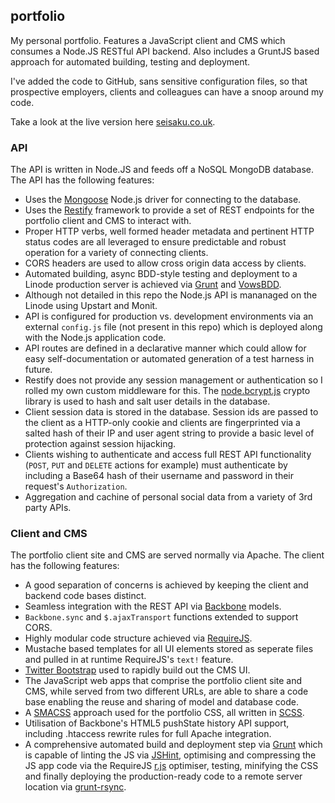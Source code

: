 ## portfolio

My personal portfolio. Features a JavaScript client and CMS which consumes a Node.JS RESTful API backend. Also includes a GruntJS based approach for automated building, testing and deployment.

I've added the code to GitHub, sans sensitive configuration files, so that prospective employers, clients and colleagues can have a snoop around my code.

Take a look at the live version here [seisaku.co.uk](http://seisaku.co.uk).

### API

The API is written in Node.JS and feeds off a NoSQL MongoDB database. The API has the following features:

- Uses the [Mongoose](http://mongoosejs.com/) Node.js driver for connecting to the database.
- Uses the [Restify](http://mcavage.github.com/node-restify/) framework to provide a set of REST endpoints for the portfolio client and CMS to interact with.
- Proper HTTP verbs, well formed header metadata and pertinent HTTP status codes are all leveraged to ensure predictable and robust operation for a variety of connecting clients.
- CORS headers are used to allow cross origin data access by clients.
- Automated building, async BDD-style testing and deployment to a Linode production server is achieved via [Grunt](http://gruntjs.com/) and [VowsBDD](http://vowsjs.org).
- Although not detailed in this repo the Node.js API is mananaged on the Linode using Upstart and Monit.
- API is configured for production vs. development environments via an external `config.js` file (not present in this repo) which is deployed along with the Node.js application code.
- API routes are defined in a declarative manner which could allow for easy self-documentation or automated generation of a test harness in future.
- Restify does not provide any session management or authentication so I rolled my own custom middleware for this. The [node.bcrypt.js](https://github.com/ncb000gt/node.bcrypt.js) crypto library is used to hash and salt user details in the database.
- Client session data is stored in the database. Session ids are passed to the client as a HTTP-only cookie and clients are fingerprinted via a salted hash of their IP and user agent string to provide a basic level of protection against session hijacking.
- Clients wishing to authenticate and access full REST API functionality (`POST`, `PUT` and `DELETE` actions for example) must authenticate by including a Base64 hash of their username and password in their request's `Authorization`.
- Aggregation and cachine of personal social data from a variety of 3rd party APIs.

### Client and CMS

The portfolio client site and CMS are served normally via Apache. The client has the following features:

- A good separation of concerns is achieved by keeping the client and backend code bases distinct.
- Seamless integration with the REST API via [Backbone](http://backbonejs.org) models.
- `Backbone.sync` and `$.ajaxTransport` functions extended to support CORS.
- Highly modular code structure achieved via [RequireJS](http://requirejs.org).
- Mustache based templates for all UI elements stored as seperate files and pulled in at runtime RequireJS's `text!` feature.
- [Twitter Bootstrap](http://twitter.github.com/bootstrap/) used to rapidly build out the CMS UI.
- The JavaScript web apps that comprise the portfolio client site and CMS, while served from two different URLs, are able to share a code base enabling the reuse and sharing of model and database code.
- A [SMACSS](https://smacss.com) approach used for the portfolio CSS, all written in [SCSS](http://sass-lang.com).
- Utilisation of Backbone's HTML5 pushState history API support, including .htaccess rewrite rules for full Apache integration.
- A comprehensive automated build and deployment step via [Grunt](http://gruntjs.com/) which is capable of linting the JS via [JSHint](http://www.jshint.com), optimising and compressing the JS app code via the RequireJS [r.js](https://github.com/jrburke/r.js) optimiser, testing, minifying the CSS and finally deploying the production-ready code to a remote server location via [grunt-rsync](https://github.com/jedrichards/grunt-rsync).